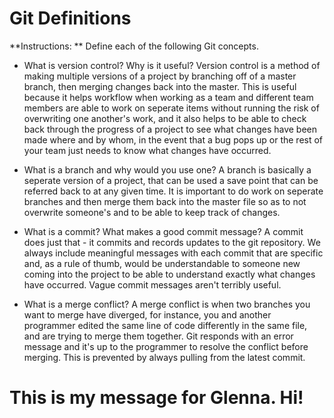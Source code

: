 # Git Definitions

**Instructions: ** Define each of the following Git concepts.

* What is version control?  Why is it useful?
Version control is a method of making multiple versions of a project by branching off of a master branch, then merging changes back into the master. This is useful because it helps workflow when working as a team and different team members are able to work on seperate items without running the risk of overwriting one another's work, and it also helps to be able to check back through the progress of a project to see what changes have been made where and by whom, in the event that a bug pops up or the rest of your team just needs to know what changes have occurred.

* What is a branch and why would you use one?
A branch is basically a seperate version of a project, that can be used a save point that can be referred back to at any given time. It is important to do work on seperate branches and then merge them back into the master file so as to not overwrite someone's and to be able to keep track of changes.

* What is a commit? What makes a good commit message?
A commit does just that - it commits and records updates to the git repository. We always include meaningful messages with each commit that are specific and, as a rule of thumb, would be understandable to someone new coming into the project to be able to understand exactly what changes have occurred. Vague commit messages aren't terribly useful.

* What is a merge conflict?
A merge conflict is when two branches you want to merge have diverged, for instance, you and another programmer edited the same line of code differently in the same file, and are trying to merge them together. Git responds with an error message and it's up to the programmer to resolve the conflict before merging. This is prevented by always pulling from the latest commit.

# This is my message for Glenna. Hi!
